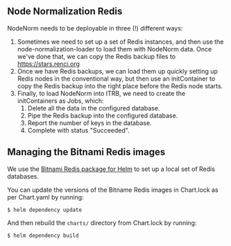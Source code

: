 ## Node Normalization Redis

NodeNorm needs to be deployable in three (!) different ways:
1. Sometimes we need to set up a set of Redis instances, and then use
   the node-normalization-loader to load them with NodeNorm data. Once
   we've done that, we can copy the Redis backup files to https://stars.renci.org
2. Once we have Redis backups, we can load them up quickly setting up Redis
   nodes in the conventional way, but then use an initContainer to
   copy the Redis backup into the right place before the Redis node starts.
3. Finally, to load NodeNorm into ITRB, we need to create the initContainers as
   Jobs, which:
   1. Delete all the data in the configured database.
   2. Pipe the Redis backup into the configured database.
   3. Report the number of keys in the database.
   4. Complete with status "Succeeded".

## Managing the Bitnami Redis images

We use the [Bitnami Redis package for Helm](https://artifacthub.io/packages/helm/bitnami/redis) to set up
a local set of Redis databases.

You can update the versions of the Bitname Redis images in Chart.lock as per Chart.yaml by running:

```shell
$ helm dependency update
```

And then rebuild the `charts/` directory from Chart.lock by running:

```shell
$ helm dependency build
```